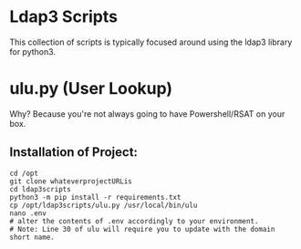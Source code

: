 # Ldap3 Scripts
This collection of scripts is typically focused around using the ldap3 library for python3. 

# ulu.py (User Lookup)
Why? Because you're not always going to have Powershell/RSAT on your box.

## Installation of Project:
```
cd /opt
git clone whateverprojectURLis
cd ldap3scripts
python3 -m pip install -r requirements.txt
cp /opt/ldap3scripts/ulu.py /usr/local/bin/ulu
nano .env
# alter the contents of .env accordingly to your environment. 
# Note: Line 30 of ulu will require you to update with the domain short name.
```